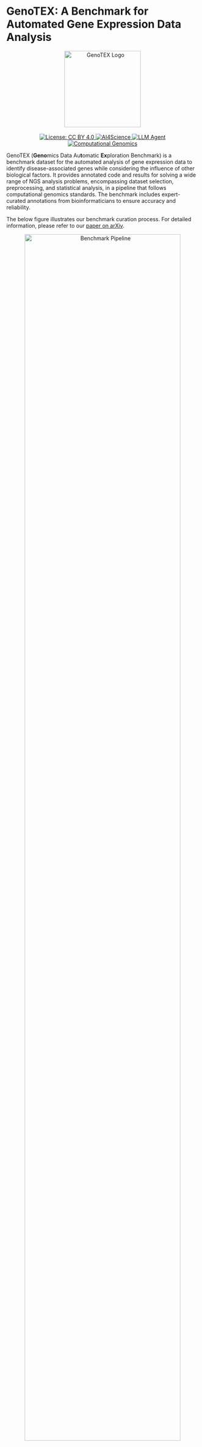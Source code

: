 # GenoTEX: A Benchmark for Automated Gene Expression Data Analysis

<div align="center">
  <img src="./imgs/genotex_logo.png" alt="GenoTEX Logo" width="200px"/>
  <br>
  <br>
  <a href="https://creativecommons.org/licenses/by/4.0/">
    <img src="https://img.shields.io/badge/License-CC%20BY%204.0-lightgrey.svg" alt="License: CC BY 4.0">
  </a>
  <a href="https://github.com/topics/ai4science">
    <img src="https://img.shields.io/badge/AI4Science-blue.svg" alt="AI4Science">
  </a>
  <a href="https://github.com/topics/llm-agent">
    <img src="https://img.shields.io/badge/LLM%20Agent-orange.svg" alt="LLM Agent">
  </a>
  <a href="https://github.com/topics/computational-genomics">
    <img src="https://img.shields.io/badge/Computational%20Genomics-green.svg" alt="Computational Genomics">
  </a>
</div>

GenoTEX (**Geno**mics Data Au**t**omatic **Ex**ploration Benchmark) is a benchmark dataset for the automated analysis of gene expression data to identify disease-associated genes while considering the influence of other biological factors. It provides annotated code and results for solving a wide range of NGS analysis problems, encompassing dataset selection, preprocessing, and statistical analysis, in a pipeline that follows computational genomics standards. The benchmark includes expert-curated annotations from bioinformaticians to ensure accuracy and reliability.

The below figure illustrates our benchmark curation process. For detailed information, please refer to our [paper on arXiv](https://arxiv.org/abs/2406.15341).

<div align="center">
  <img src="./imgs/benchmark_pipeline.jpg" alt="Benchmark Pipeline" width="90%"/>
</div>

## Table of Contents

- [Dataset Overview](#dataset-overview)
- [Dataset Structure](#dataset-structure)
- [Installation](#installation)
- [Usage](#usage)
- [Citation](#citation)
- [License](#license)

<a id="dataset-overview"></a>
## 📊 Dataset Overview

GenoTEX provides a benchmark for evaluating automated methods for gene expression data analysis, particularly for LLM-based agents. In biomedical research, gene expression analysis is crucial for understanding biological mechanisms and advancing clinical applications such as disease marker identification and personalized medicine. However, these analyses are often repetitive, labor-intensive, and prone to errors, leading to significant time and financial burdens on research teams.

Key features of the benchmark include:

- **1,384 NGS analysis problems**: 132 unconditional problems and 1,252 conditional problems
- **41.5 GB of input data**: 911 datasets with an average of 167 samples per dataset (152,415 total samples)
- **237,907 lines of analysis code**: Carefully curated by bioinformatics experts (average 261 lines per dataset)
- **Three evaluation tasks**: Dataset selection, data preprocessing, and statistical analysis
- **Comprehensive gene features**: Average of 18,530 normalized gene features per dataset
- **Significant gene discoveries**: Significant genes identified per problem

Each problem in the benchmark involves identifying genes associated with a specific trait (e.g., a disease) while optionally considering the influence of some condition (e.g., age, gender, or a co-existing trait). This approach mimics real-life research scenarios where key genes linked to traits often vary based on the diverse physical conditions of patients.

<a id="dataset-structure"></a>
## 🗂️ Dataset Structure

The complete dataset consists of code hosted directly in this repository and data accessible through cloud storage. This structure allows for efficient access to the analysis methods while keeping the large data files separate.

### Data (Download Required)

The data part is accessible through:
- [Google Drive Link](https://drive.google.com/drive/folders/1ZQ8AflAecW61SrNclaMby-6x9GLCpJoW)
- [Baidu Cloud Disk Link](https://pan.baidu.com/s/1mKfBRiBNY0GUK6LRLnn7UA?pwd=1234)

Total data size: 82.0 GB — Please ensure you have sufficient disk space before downloading.

Download these files and place them in the root directory of this repository.

The data is organized into three main directories:

```
./
├── input/               # Raw input data from public databases
│   ├── GEO/             # Data from Gene Expression Omnibus
│   │   ├── Trait_1/
│   │   │   ├── GSE12345/
│   │   │   │   ├── GSE12345_family.soft.gz
│   │   │   │   └── GSE12345_series_matrix.txt.gz
│   │   │   └── ...
│   │   └── ...
│   └── TCGA/            # Data from The Cancer Genome Atlas
│       ├── TCGA_Cancer_Type_1/
│       │   ├── TCGA.XXXX.sampleMap_XXXX_clinicalMatrix
│       │   └── TCGA.XXXX.sampleMap_HiSeqV2_PANCAN.gz
│       └── ...
│
├── output/              # Analysis output data
│   ├── preprocess/      # Preprocessed datasets
│   │   ├── Trait_1/
│   │   │   ├── clinical_data/
│   │   │   │   ├── GSE12345.csv
│   │   │   │   ├── Xena.csv
│   │   │   │   └── ...
│   │   │   ├── gene_data/
│   │   │   │   ├── GSE12345.csv
│   │   │   │   ├── Xena.csv
│   │   │   │   └── ...
│   │   │   ├── cohort_info.json
│   │   │   ├── GSE12345.csv
│   │   │   ├── Xena.csv
│   │   │   └── ...
│   │   └── ...
│   └── regress/         # Regression analysis results
│       ├── Trait_1/
│       │   ├── significant_genes_condition_None.json
│       │   ├── significant_genes_condition_Condition_1.json
│       │   └── ...
│       └── ...
│
└── metadata/            # Problem specifications and domain knowledge
    ├── task_info.json   # NGS analysis problems; known gene-trait associations
    └── gene_synonym.json # Gene symbol mapping
```

### Notes on Data Organization:

**1. Trait Name Normalization**: To make path operations safer, trait names are normalized by removing apostrophes (') and replacing spaces with underscores (_). For example, "Crohn's Disease" becomes "Crohns_Disease", and "Large B-cell Lymphoma" becomes "Large_B-cell_Lymphoma". This consistent formatting helps prevent path-related errors when working with the dataset.

**2. Input Data Structure**:
   
   - **GEO folder**: Organized by our predefined trait names. Each trait directory holds 1-11 cohort datasets related to this trait, which were programmatically searched under specific criteria and downloaded from [the GEO database](https://www.ncbi.nlm.nih.gov/geo/) using [Entrez Utilities](https://www.ncbi.nlm.nih.gov/books/NBK25501/). Each cohort dataset is stored as a folder named after the GEO Series (GSE) number, such as 'GSE98578'. Each cohort folder contains `.gz` files, typically one SOFT file and one matrix file, though occasionally there are multiple SOFT files or matrix files.

   - **TCGA folder**: Directly downloaded from [the TCGA Hub](https://xenabrowser.net/datapages/?host=https%3A%2F%2Ftcga.xenahubs.net&removeHub=https%3A%2F%2Fxena.treehouse.gi.ucsc.edu%3A443) of [the UCSC Xena platform](https://xena.ucsc.edu/), organized by different types of cancer. We preserve the original folder names from the website, without strictly matching our predefined trait names. Each trait (cancer) folder contains a clinicalMatrix file storing sample clinical features, and a PANCAN.gz file storing gene expression data.

<a id="preprocessing-results-structure"></a>
**3. Preprocessing Results Structure**:
   
   The 'output/preprocess/' folder is organized by predefined trait names. For each trait, it holds the clinical data, gene expression data, and the final linked data that are successfully preprocessed for each cohort into 3 separate CSV files. These CSV files are saved in '{trait_name}/clinical_data/', '{trait_name}/gene_data/', and '{trait_name}/' respectively, with the same filename '{cohort_ID}.csv'. 
   For GEO cohorts, the cohort ID is the Series number (GSE); for TCGA, since there is at most one TCGA cohort related to each trait, we directly use 'Xena' as the cohort ID.

   Additionally, each trait subfolder contains a JSON file, which stores metadata about dataset filtering and preprocessing outcomes of all related cohorts.

   

   #### Example Data Formats:
   
   **a. Gene Expression Data** (stored in `{trait_name}/gene_data/{cohort_ID}.csv`):
   
   This file contains gene expression values with gene symbols as rows and sample IDs as columns:
   
   ```
            GSM7920782  GSM7920783  GSM7920784  ...  GSM7920825
   A2M          13.210      13.238      14.729  ...       7.359
   ACVR1C        5.128       5.337       5.611  ...       8.151
   ADAM12        9.807      12.374       9.953  ...       9.266
   ...             ...         ...         ...  ...         ...
   ZEB2          9.534      10.488      10.553  ...       8.151
   ```
   
   **b. Clinical Data** (stored in `{trait_name}/clinical_data/{cohort_ID}.csv`):
   
   This file contains clinical information with trait names as rows and sample IDs as columns:
   
   ```
                 GSM7920782  GSM7920783  ...  GSM7920825
   Breast_Cancer        1.0         1.0  ...         0.0
   Age                 49.0        44.0  ...        74.0
   Gender               0.0         0.0  ...         1.0
   ```
   
   **c. Linked Dataset** (stored in `{trait_name}/{cohort_ID}.csv`):
   
   This file combines clinical and gene expression data with samples as rows and all features (clinical and gene) as columns:
   
   ```
              Breast_Cancer    Age  Gender     A2M    ACVR1C    ADAM12  ...     ZEB2
   GSM7920782           1.0   49.0     0.0  13.210     5.128     9.807   ...   9.534
   GSM7920783           1.0   44.0     0.0  13.238     5.337    12.374   ...  10.488
   ...                   ...   ...     ...     ...       ...       ...   ...     ...
   GSM7920825           0.0   74.0     1.0   7.359     8.151     9.266   ...   8.151
   ```
   
   **d. Cohort Information** (stored in `{trait_name}/cohort_info.json`):
   
This file contains outputs of dataset filtering (initial filtering and quality verification), and metadata about the preprocessing outcomes of each cohort related to the trait:
   
   ```json
   {
   "GSE207847": 
     {"is_usable": true, "is_gene_available": true, "is_trait_available": true, "is_available": true, "is_biased": false, "has_age": false, "has_gender": false, "sample_size": 60},
   "GSE153316":
     {...},
   ...
   }
   ```
   
   Each cohort entry contains the following fields:
   - `is_gene_available` and `is_trait_available`: Indicate whether the dataset has the relevant gene expression and trait information, respectively. `is_available` is true if both are available.
   - `is_biased`: Indicates whether the trait distribution is severely biased. For example, if a dataset about breast cancer treatment only contains positive samples, it would be considered biased and not usable for trait-gene association studies.
   - `is_usable`: True if `is_available` is true and `is_biased` is false.
   - `has_age` and `has_gender`: Indicate whether the dataset contains the samples' age and gender information, respectively.
   - `sample_size`: Records the number of samples in the final linked dataset, after discarding samples with too many missing features.

<a id="regression-results-structure"></a>
**4. Regression Results Structure**:
   
   The 'output/regress/' folder is also organized by predefined trait names. It holds the regression analysis outputs for all NGS analysis problems in our benchmark that involve the same trait. These problems are uniquely identified by a trait-condition pair.
   
   The analysis output for each problem is stored in a file named "significant_genes_condition_{condition name}.json", where the condition name is either a predefined trait name, or 'Age', 'Gender', or 'None'. A 'None' condition represents an unconditional problem: "What are the significant genes related to this trait," without considering the influence of any conditions.
   
   Each JSON file contains:
   
   ```json
   {
       "significant_genes": {
           "Variable": ["TRIB1", "MTMR14", "ANKFY1", ...],
           "Coefficient": [-3.6007, 2.7751, -2.5880, ...],
           "Absolute Coefficient": [3.6007, 2.7751, 2.5880, ...]
       },
       "cv_performance": {...}
   }
   ```
   
   - `significant_genes`: A dictionary with three keys:
     - `Variable`: List of gene symbols identified as significant
     - `Coefficient`: The corresponding coefficients in the trained regression model
     - `Absolute Coefficient`: The absolute values of these coefficients
   
   The gene symbols are ranked by importance (absolute coefficient in Lasso models). The `cv_performance` part is used mainly for model validation and diagnostics, not part of our benchmark evaluation.

**5. Metadata Structure**:
   
   - `task_info.json`: Contains full specifications for the NGS analysis problems in our benchmark, and domain knowledge about gene-trait associations. For each trait, it includes:
   
      ```json
      {
          "Acute_Myeloid_Leukemia": 
          {
              "related_genes": ["DNMT3A", "FLT3", "CEBPA", "TET2", "KIT", ... ],
              "conditions": ["Age", "Gender", "Eczema", ... ]    
          },
          "Adrenocortical_Cancer": {
              ...
          }
      }
      ```
   
     - `related_genes`: A list of genes known to be associated with the trait, sourced from [the Open Targets Platform](https://platform.opentargets.org/downloads)
     - `conditions`: The list of conditions paired with the trait to form the NGS analysis problems in our benchmark
   
   - `gene_synonym.json`: Stores the mapping from common acronyms of human gene symbols to their standard symbols, sourced from [the NCBI Gene FTP Site](https://ftp.ncbi.nlm.nih.gov/gene/DATA/). This is useful for normalizing gene symbols during preprocessing to prevent inaccuracies arising from different gene naming conventions. Standard symbols are mapped to themselves.
   
      ```json
      {
          "Acronym_1": "Standard_Symbol",
          "Acronym_2": "Standard_Symbol",
          "Standard_Symbol": "Standard_Symbol",
          ...
      }
      ```
   

### Code (In This Repository)

```
./
├── code/                # Analysis code
│   ├── Trait_1/
│   │   ├── GSE12345.ipynb
│   │   ├── Xena.ipynb
│   │   └── ...
│   ├── ...
│   └── regress.py       # Regression analysis implementation
│
├── tools/               # Function tools for gene expression data analysis
├── utils/               # Helper functions for experimentation and evaluation
├── download/            # Scripts for downloading datasets
├── datasheet.md         # Datasheets for Datasets documentation
├── metadata.json        # Croissant metadata in JSON-LD format
└── requirements.txt     # Package dependencies
```

The code part of the benchmark includes:

- **code/**: Contains our code for gene expression data analysis. The main part is the code for preprocessing each cohort dataset, organized by predefined trait names. We provide the code as Jupyter Notebook files with the name '{cohort_ID}.ipynb', showing the output of each step to facilitate interactive analysis. `regress.py` implements our regression analysis method in fixed logic, for solving the NGS analysis problems in our benchmark.

- **tools/**: Contains the function tools that are accessible to both human bioinformaticians and LLM agents for gene expression data analysis.

- **utils/**: Contains the helper functions used for this project outside of the data analysis tasks, e.g., experiment logging, evaluation metrics, etc.

- **download/**: Contains the scripts for programmatically searching and downloading input gene expression datasets, and acquiring domain knowledge files from public repositories. It also includes the script for selecting important trait-condition pairs to form our NGS analysis problems.

- **Documentation files**: `datasheet.md` provides the [Datasheets for Datasets](https://arxiv.org/abs/1803.09010) documentation of our benchmark, and `metadata.json` provides [the Croissant metadata](https://github.com/mlcommons/croissant) in [JSON-LD](https://json-ld.org/) format.

<a id="installation"></a>
## 📥 Installation

1. Clone this repository:
   ```bash
   git clone https://github.com/Liu-Hy/GenoTEX.git
   cd GenoTEX
   ```

2. Download the data folders ('metadata', 'input', 'output') from the provided cloud storage links and place them in the root directory of this repository.

3. Create and activate a conda environment:
   ```bash
   conda create -n genotex python=3.10
   conda activate genotex
   pip install -r requirements.txt
   ```

<a id="usage"></a>
## 💻 Usage

### Exploring the Benchmark

You can run the Python code in the "./code/" directory to explore the data analysis process. These files implement the data analysis following our standardized pipeline, which involves:

1. **Dataset filtering**: Filtering out datasets irrelevant to our association studies
2. **Gene expression data preprocessing**: Preparing a gene expression data table with normalized gene symbols
3. **Trait data extraction**: Preparing a data table with phenotypic trait and demographic information
4. **Data linking**: Integrating gene and trait data for the same samples
5. **Dataset selection and statistical analysis**: Selecting the best dataset for the problem, and identifying significant genes through regression analysis

### Evaluating Your Own Methods

After developing your automated method for gene expression data analysis, you can evaluate it against our benchmark:

1. Ensure your method produces output following the same format as our benchmark. Your output should be organized in the same structure as our `./output` directory, with:

   - Preprocessed datasets and JSON files in the same folder structure and file format as described in [Preprocessing Results Structure](#preprocessing-results-structure)
   - Regression results with gene lists ranked by importance, in the same JSON format as described in [Regression Results Structure](#regression-results-structure)

2. Run the evaluation script:
   ```bash
   python eval.py -p {prediction_directory} -r {output}
   ```

The script will evaluate your method on the three tasks defined in our benchmark:

- **Dataset selection and filtering**: Evaluates the ability to identify useful datasets and select the optimal ones for analysis
- **Preprocessing**: Measures how well the method processes and integrates data from different sources
- **Statistical analysis**: Assesses the accuracy of identifying significant genes related to traits

The script will detect non-conformance in format, but you will need to correct any formatting issues to ensure accurate evaluation.

<a id="citation"></a>
## 📝 Citation

If you use GenoTEX in your research, please cite our paper:

```bibtex
@misc{liu2025genotex,
      title={GenoTEX: A Benchmark for Automated Gene Expression Data Analysis in Alignment with Bioinformaticians}, 
      author={Haoyang Liu and Shuyu Chen and Ye Zhang and Haohan Wang},
      year={2025},
      eprint={2406.15341},
      archivePrefix={arXiv},
      primaryClass={cs.LG},
      url={https://arxiv.org/abs/2406.15341}, 
}
```

<a id="license"></a>
## ⚖️ License

The GenoTEX dataset is released under a Creative Commons Attribution 4.0 International (CC BY 4.0) license, which allows for broad usage while protecting the rights of the creators. The authors bear full responsibility for ensuring that the dataset adheres to this license and for any potential violations of rights. For the full license text, please see the [LICENSE.md](./LICENSE.md) file in this repository.
